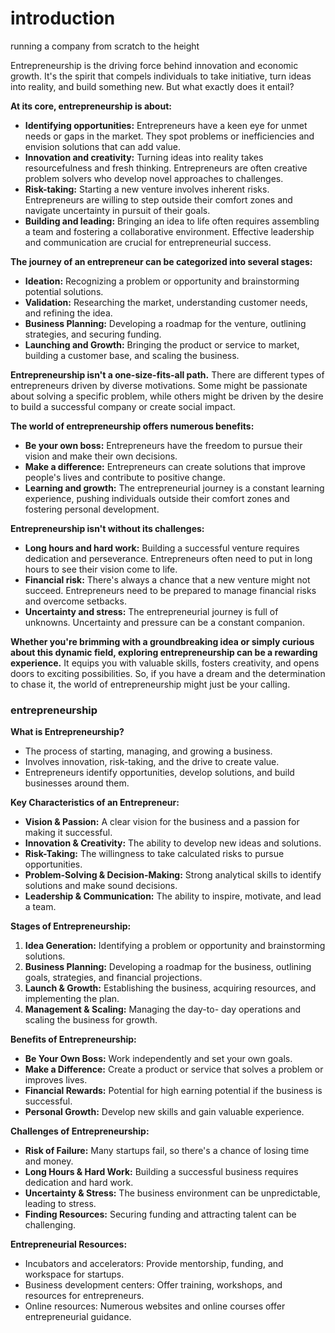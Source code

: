 # introduction

running a company from scratch to the height 

Entrepreneurship is the driving force behind innovation and economic growth. It's the spirit that compels individuals to take initiative, turn ideas into reality, and build something new. But what exactly does it entail?

**At its core, entrepreneurship is about:**

- **Identifying opportunities:** Entrepreneurs have a keen eye for unmet needs or gaps in the market. They spot problems or inefficiencies and envision solutions that can add value.
- **Innovation and creativity:** Turning ideas into reality takes resourcefulness and fresh thinking. Entrepreneurs are often creative problem solvers who develop novel approaches to challenges.
- **Risk-taking:** Starting a new venture involves inherent risks. Entrepreneurs are willing to step outside their comfort zones and navigate uncertainty in pursuit of their goals.
- **Building and leading:** Bringing an idea to life often requires assembling a team and fostering a collaborative environment. Effective leadership and communication are crucial for entrepreneurial success.

**The journey of an entrepreneur can be categorized into several stages:**

- **Ideation:** Recognizing a problem or opportunity and brainstorming potential solutions.
- **Validation:** Researching the market, understanding customer needs, and refining the idea.
- **Business Planning:** Developing a roadmap for the venture, outlining strategies, and securing funding.
- **Launching and Growth:** Bringing the product or service to market, building a customer base, and scaling the business.

**Entrepreneurship isn't a one-size-fits-all path.** There are different types of entrepreneurs driven by diverse motivations. Some might be passionate about solving a specific problem, while others might be driven by the desire to build a successful company or create social impact.

**The world of entrepreneurship offers numerous benefits:**

- **Be your own boss:** Entrepreneurs have the freedom to pursue their vision and make their own decisions.
- **Make a difference:** Entrepreneurs can create solutions that improve people's lives and contribute to positive change.
- **Learning and growth:** The entrepreneurial journey is a constant learning experience, pushing individuals outside their comfort zones and fostering personal development.

**Entrepreneurship isn't without its challenges:**

- **Long hours and hard work:** Building a successful venture requires dedication and perseverance. Entrepreneurs often need to put in long hours to see their vision come to life.
- **Financial risk:** There's always a chance that a new venture might not succeed. Entrepreneurs need to be prepared to manage financial risks and overcome setbacks.
- **Uncertainty and stress:** The entrepreneurial journey is full of unknowns. Uncertainty and pressure can be a constant companion.

**Whether you're brimming with a groundbreaking idea or simply curious about this dynamic field, exploring entrepreneurship can be a rewarding experience.** It equips you with valuable skills, fosters creativity, and opens doors to exciting possibilities. So, if you have a dream and the determination to chase it, the world of entrepreneurship might just be your calling.

### entrepreneurship

**What is Entrepreneurship?**

- The process of starting, managing, and growing a business.
- Involves innovation, risk-taking, and the drive to create value.
- Entrepreneurs identify opportunities, develop solutions, and build businesses around them.

**Key Characteristics of an Entrepreneur:**

- **Vision & Passion:** A clear vision for the business and a passion for making it successful.
- **Innovation & Creativity:** The ability to develop new ideas and solutions.
- **Risk-Taking:** The willingness to take calculated risks to pursue opportunities.
- **Problem-Solving & Decision-Making:** Strong analytical skills to identify solutions and make sound decisions.
- **Leadership & Communication:** The ability to inspire, motivate, and lead a team.

**Stages of Entrepreneurship:**

1. **Idea Generation:** Identifying a problem or opportunity and brainstorming solutions.
2. **Business Planning:** Developing a roadmap for the business, outlining goals, strategies, and financial projections.
3. **Launch & Growth:** Establishing the business, acquiring resources, and implementing the plan.
4. **Management & Scaling:** Managing the day-to- day operations and scaling the business for growth.

**Benefits of Entrepreneurship:**

- **Be Your Own Boss:** Work independently and set your own goals.
- **Make a Difference:** Create a product or service that solves a problem or improves lives.
- **Financial Rewards:** Potential for high earning potential if the business is successful.
- **Personal Growth:** Develop new skills and gain valuable experience.

**Challenges of Entrepreneurship:**

- **Risk of Failure:** Many startups fail, so there's a chance of losing time and money.
- **Long Hours & Hard Work:** Building a successful business requires dedication and hard work.
- **Uncertainty & Stress:** The business environment can be unpredictable, leading to stress.
- **Finding Resources:** Securing funding and attracting talent can be challenging.

**Entrepreneurial Resources:**

- Incubators and accelerators: Provide mentorship, funding, and workspace for startups.
- Business development centers: Offer training, workshops, and resources for entrepreneurs.
- Online resources: Numerous websites and online courses offer entrepreneurial guidance.
